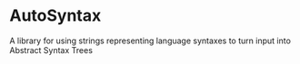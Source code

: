 # AutoSyntax
A library for using strings representing language syntaxes to turn input into Abstract Syntax Trees 
